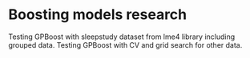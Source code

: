 # Boosting models research

Testing GPBoost with sleepstudy dataset from lme4 library including grouped data.
Testing GPBoost with CV and grid search for other data.
